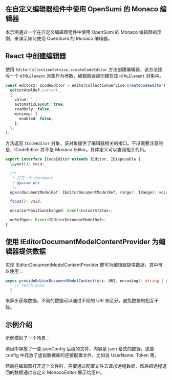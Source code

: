 ## 在自定义编辑器组件中使用 OpenSumi 的 Monaco 编辑器

本示例通过一个在自定义编辑器组件中使用 OpenSumi 的 Monaco 编辑器的示例，来演示如何使用 OpenSumi 的 Monaco 编辑器。

## React 中创建编辑器

使用 `EditorCollectionService.createCodeEditor` 方法创建编辑器，该方法接收一个 `HTMLElement` 对象作为参数，编辑器会被创建在该 `HTMLElement` 对象中。

```typescript
const editor2: ICodeEditor = editorCollectionService.createCodeEditor(
  editorHtmlRef.current,
  {
    value: '',
    automaticLayout: true,
    readOnly: false,
    minimap: {
      enabled: false,
    },
  },
);
```

方法返回 `ICodeEditor` 对象，该对象提供了编辑器相关的接口。不过需要注意的是，ICodeEditor 并不是 Monaco Editor。具体定义可以查阅相关代码。

```typescript
export interface ICodeEditor extends IEditor, IDisposable {
  layout(): void;

  /**
   * 打开一个 document
   * @param uri
   */
  open(documentModelRef: IEditorDocumentModelRef, range?: IRange): void;

  focus(): void;

  onCursorPositionChanged: Event<CursorStatus>;

  onRefOpen: Event<IEditorDocumentModelRef>;
}
```

## 使用 IEditorDocumentModelContentProvider 为编辑器提供数据

实现 IEditorDocumentModelContentProvider 即可为编辑器提供数据，其中可以使用：

```typescript
async provideEditorDocumentModelContent(uri: URI, encoding?: string | undefined): Promise<string> {
    // fetch data
  }
```

来异步获取数据，不同的数据可以通过不同的 URI 来区分，避免数据的相互干扰。

## 示例介绍

示例模拟了一个场景：

项目中存放了一些 jsonConfig 后缀的文件，内容是 json 格式的数据，这些 config 中存放了虚拟数据库的连接配置文件，比如说 UserName, Token 等。

然后在编辑器打开这个文件时，需要通过配置文件去请求远程数据，然后把远程返回的数据通过自定义 MonacoEditor 展示给用户。
